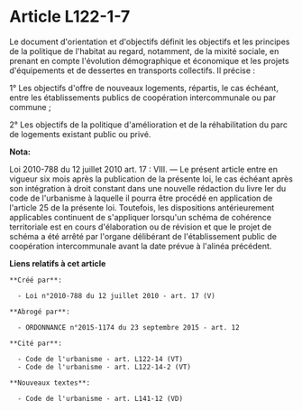 # Article L122-1-7

Le document d'orientation et d'objectifs définit les objectifs et les principes de la politique de l'habitat au regard,
notamment, de la mixité sociale, en prenant en compte l'évolution démographique et économique et les projets d'équipements et
de dessertes en transports collectifs. Il précise : 

1° Les objectifs d'offre de nouveaux logements, répartis, le cas échéant, entre les établissements publics de coopération
intercommunale ou par commune ; 

2° Les objectifs de la politique d'amélioration et de la réhabilitation du parc de logements existant public ou privé.

**Nota:**

Loi 2010-788 du 12 juillet 2010 art. 17 : VIII. ― Le présent article entre en vigueur six mois après la publication de la
présente loi, le cas échéant après son intégration à droit constant dans une nouvelle rédaction du livre Ier du code de
l'urbanisme à laquelle il pourra être procédé en application de l'article 25 de la présente loi.
Toutefois, les dispositions antérieurement applicables continuent de s'appliquer lorsqu'un schéma de cohérence territoriale
est en cours d'élaboration ou de révision et que le projet de schéma a été arrêté par l'organe délibérant de l'établissement
public de coopération intercommunale avant la date prévue à l'alinéa précédent.

**Liens relatifs à cet article**

	**Créé par**:

	  - Loi n°2010-788 du 12 juillet 2010 - art. 17 (V)

	**Abrogé par**:

	  - ORDONNANCE n°2015-1174 du 23 septembre 2015 - art. 12

	**Cité par**:

	  - Code de l'urbanisme - art. L122-14 (VT)
	  - Code de l'urbanisme - art. L122-14-2 (VT)

	**Nouveaux textes**:

	  - Code de l'urbanisme - art. L141-12 (VD)
